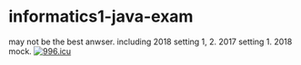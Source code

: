 # informatics1-java-exam
may not be the best anwser. 
including 2018 setting 1, 2. 2017 setting 1. 2018 mock.
<a href="https://996.icu"><img src="https://img.shields.io/badge/link-996.icu-red.svg" alt="996.icu" /></a>
